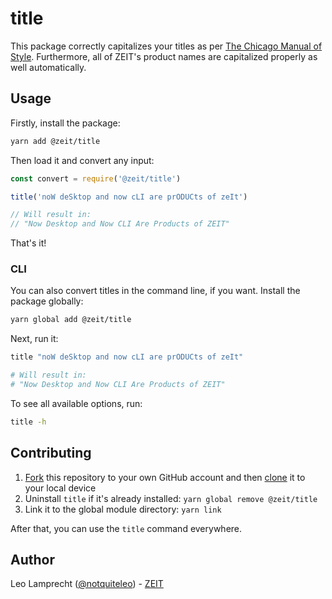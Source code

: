 # title

This package correctly capitalizes your titles as per [The Chicago Manual of Style](http://www.chicagomanualofstyle.org/home.html). Furthermore, all of
ZEIT's product names are capitalized properly as well automatically.

## Usage

Firstly, install the package:

```bash
yarn add @zeit/title
```

Then load it and convert any input:

```js
const convert = require('@zeit/title')

title('noW deSktop and now cLI are prODUCts of zeIt')

// Will result in:
// "Now Desktop and Now CLI Are Products of ZEIT"
```

That's it!

### CLI

You can also convert titles in the command line, if you want. Install the package globally:

```bash
yarn global add @zeit/title
```

Next, run it:

```bash
title "noW deSktop and now cLI are prODUCts of zeIt"

# Will result in:
# "Now Desktop and Now CLI Are Products of ZEIT"
```

To see all available options, run:

```bash
title -h
```

## Contributing

1. [Fork](https://help.github.com/articles/fork-a-repo/) this repository to your own GitHub account and then [clone](https://help.github.com/articles/cloning-a-repository/) it to your local device
2. Uninstall `title` if it's already installed: `yarn global remove @zeit/title`
3. Link it to the global module directory: `yarn link`

After that, you can use the `title` command everywhere.

## Author

Leo Lamprecht ([@notquiteleo](https://twitter.com/notquiteleo)) - [ZEIT](https://zeit.co)
